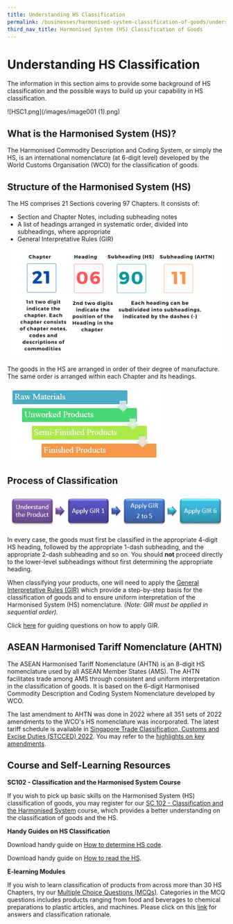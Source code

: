 ```yaml
---
title: Understanding HS Classification
permalink: /businesses/harmonised-system-classification-of-goods/understanding-hs-classification/
third_nav_title: Harmonised System (HS) Classification of Goods
---
```

# Understanding HS Classification

The information in this section aims to provide some background of HS classification and the possible ways to build up your capability in HS classification.

![HSC1.png](/images/image001 (1).png)

## What is the Harmonised System (HS)?

The Harmonised Commodity Description and Coding System, or simply the HS, is an international nomenclature (at 6-digit level) developed by the World Customs Organisation (WCO) for the classification of goods.

    
## Structure of the Harmonised System (HS)
   

The HS comprises 21 Sections covering 97 Chapters. It consists of:

-   Section and Chapter Notes, including subheading notes
-   A list of headings arranged in systematic order, divided into subheadings, where appropriate
-   General Interpretative Rules (GIR)

![HSC2.png](/images/hsc2.png)

The goods in the HS are arranged in order of their degree of manufacture. The same order is arranged within each Chapter and its headings.

![HSC3.jpg](/images/hsc3.jpg)


## Process of Classification
  ![HSC4.jpg](/images/hsc4.jpg)
    
In every case, the goods must first be classified in the appropriate 4-digit HS heading, followed by the appropriate 1-dash subheading, and the appropriate 2-dash subheading and so on. You should  **not**  proceed directly to the lower-level subheadings without first determining the appropriate heading.
    
When classifying your products, one will need to apply the  [General Interpretative Rules (GIR)](/files/businesses/generalrulesfortheinterpretation.pdf)  which provide a step-by-step basis for the classification of goods and to ensure uniform interpretation of the Harmonised System (HS) nomenclature.  _(Note: GIR must be applied in sequential order)._
    
Click  [here](/files/businesses/apply-gir.pdf)  for guiding questions on how to apply GIR.

    
## ASEAN Harmonised Tariff Nomenclature (AHTN)
    
The ASEAN Harmonised Tariff Nomenclature (AHTN) is an 8-digit HS nomenclature used by all ASEAN Member States (AMS). The AHTN facilitates trade among AMS through consistent and uniform interpretation in the classification of goods. It is based on the 6-digit Harmonised Commodity Description and Coding System Nomenclature developed by WCO.

The last amendment to AHTN was done in 2022 where all 351 sets of 2022 amendments to the WCO's HS nomenclature was incorporated. The latest tariff schedule is available in [Singapore Trade Classification, Customs and Excise Duties (STCCED) 2022](https://go.gov.sg/stcced2022). You may refer to the [highlights on key amendments](/files/ahtn%202022%20changes.pdf).


## Course and Self-Learning Resources

**SC102 - Classification and the Harmonised System Course**

If you wish to pick up basic skills on the Harmonised System (HS) classification of goods, you may register for our [SC 102 - Classification and the Harmonised System](/businesses/business-resources/courses-and-events) course, which provides a better understanding on the classification of goods and the HS.

**Handy Guides on HS Classification**

Download handy guide on [How to determine HS code](/files/businesses/how-to-determine-hs-code.pdf).

Download handy guide on [How to read the HS](/files/businesses/how-to-read-the-hs.pdf).


**E-learning Modules**

If you wish to learn classification of products from across more than 30 HS Chapters, try our [Multiple Choice Questions (MCQs)](https://go.gov.sg/hs-mcq).
Categories in the MCQ questions includes products ranging from food and beverages to chemical preparations to plastic articles, and machines. Please click on this [link](https://go.gov.sg/hs-mcq-answers) for answers and classification rationale.
